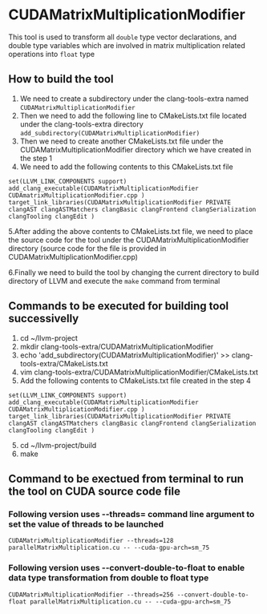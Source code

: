 # CUDAMatrixMultiplicationModifier
This tool is used to transform all `double` type vector declarations,
and double type variables which are involved in matrix multiplication 
related operations into `float` type

## How to build the tool 
1. We need to create a subdirectory under the clang-tools-extra named `CUDAMatrixMultiplicationModifier` 
2. Then we need to add the following line to CMakeLists.txt file located under the clang-tools-extra directory `add_subdirectory(CUDAMatrixMultiplicationModifier)` 
3. Then we need to create another CMakeLists.txt file under the CUDAMatrixMultiplicationModifier directory which we have created in the step 1
4. We need to add the following contents to this CMakeLists.txt file


`set(LLVM_LINK_COMPONENTS support)
add_clang_executable(CUDAMatrixMultiplicationModifier
	CUDAmatrixMultiplicationModifier.cpp
  )
target_link_libraries(CUDAMatrixMultiplicationModifier
  PRIVATE
  clangAST
  clangASTMatchers
  clangBasic
  clangFrontend
  clangSerialization
  clangTooling
  clangEdit
  )`

5.After adding the above contents to CMakeLists.txt file, we need to place the source code for the tool under the CUDAMatrixMultiplicationModifier directory (source code for the file is provided in CUDAMatrixMultiplicationModifier.cpp)

6.Finally we need to build the tool by changing the current directory to build directory of LLVM and execute the `make` command from terminal

## Commands to be executed for building tool successivelly
1. cd ~/llvm-project
2. mkdir clang-tools-extra/CUDAMatrixMultiplicationModifier 
3. echo 'add_subdirectory(CUDAMatrixMultiplicationModifier)' >> clang-tools-extra/CMakeLists.txt
4. vim clang-tools-extra/CUDAMatrixMultiplicationModifier/CMakeLists.txt
5. Add the following contents to CMakeLists.txt file created in the step 4

`set(LLVM_LINK_COMPONENTS support)
add_clang_executable(CUDAMatrixMultiplicationModifier
	CUDAMatrixMultiplicationModifier.cpp
  )
target_link_libraries(CUDAMatrixMultiplicationModifier
  PRIVATE
  clangAST
  clangASTMatchers
  clangBasic
  clangFrontend
  clangSerialization
  clangTooling
  clangEdit
  )`

5. cd ~/llvm-project/build
6. make

## Command to be exectued from terminal to run the tool on CUDA source code file
### Following version uses --threads=<value> command line argument to set the value of threads to be launched
`CUDAMatrixMultiplicationModifier --threads=128 parallelMatrixMultiplication.cu -- --cuda-gpu-arch=sm_75`
### Following version uses --convert-double-to-float to enable data type transformation from double to float type
`CUDAMatrixMultiplicationModifier --threads=256 --convert-double-to-float parallelMatrixMultiplication.cu -- --cuda-gpu-arch=sm_75`
